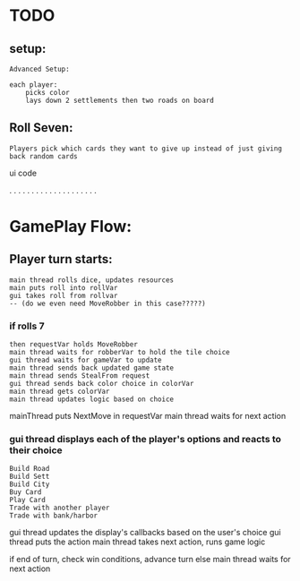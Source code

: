 # TODO

## setup:

	Advanced Setup:

	each player:
		picks color
		lays down 2 settlements then two roads on board

## Roll Seven:

	Players pick which cards they want to give up instead of just giving back random cards

ui code

.
.
.
.
.
.
.
.
.
.
.
.
.
.
.
.
.
.
.
.

# GamePlay Flow:

## Player turn starts:
	main thread rolls dice, updates resources
	main puts roll into rollVar
	gui takes roll from rollvar
	-- (do we even need MoveRobber in this case?????)

### if rolls 7 
	then requestVar holds MoveRobber
	main thread waits for robberVar to hold the tile choice
	gui thread waits for gameVar to update
	main thread sends back updated game state
	main thread sends StealFrom request
	gui thread sends back color choice in colorVar
	main thread gets colorVar
	main thread updates logic based on choice

mainThread puts NextMove in requestVar
main thread waits for next action

### gui thread displays each of the player's options and reacts to their choice
	Build Road
	Build Sett
	Build City
	Buy Card
	Play Card
	Trade with another player
	Trade with bank/harbor


gui thread updates the display's callbacks based on the user's choice
gui thread puts the action
main thread takes next action, runs game logic

if end of turn, check win conditions, advance turn
else main thread waits for next action
